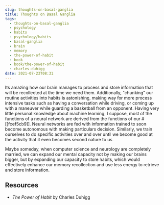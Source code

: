 ```yaml
---
slug: thoughts-on-basal-ganglia
title: Thoughts on Basal Ganglia
tags:
  - thoughts-on-basal-ganglia
  - psychology
  - habits
  - psychology/habits
  - basal-ganglia
  - brain
  - memory
  - the-power-of-habit
  - book
  - book/the-power-of-habit
  - charles-duhigg
date: 2021-07-23T08:31
---
```



Its amazing how our brain manages to process and store information that will be
recollected at the time we need them. Additionally, "chunking" our routine
activities into habits is astonishing, making way for more process intensive
tasks such as having a conversation while driving, or coming up with a maneuver
while guarding a basketball from an opponent. Having very little personal
knowledge about machine learning, I suppose, most of the functions of a neural
network are derived from the functions of our #[[fcef5cb9]]. Neural networks are
fed with information trained to soon become autonomous with making particulars
decision. Similarly, we train ourselves to do specific activities over and over
until we become good at the activity that it even becomes second nature to us.

Maybe someday, when computer science and neurology are completely married, we
can expand our mental capacity not by making our brains bigger, but by expanding
our capacity to store habits, which would effectively enhance our memory
recollection and use less energy to retrieve and store information.

## Resources

- _The Power of Habit_ by Charles Duhigg

